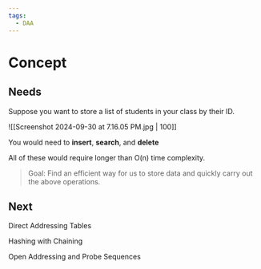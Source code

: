 ```yaml
---
tags:
  - DAA
---
```

# Concept
## Needs

Suppose you want to store a list of students in your class by their ID.

![[Screenshot 2024-09-30 at 7.16.05 PM.jpg | 100]]

You would need to **insert**, **search**, and **delete**

All of these would require longer than O(n) time complexity.

> Goal: Find an efficient way for us to store data and quickly carry out the above operations.

## Next

Direct Addressing Tables

Hashing with Chaining

Open Addressing and Probe Sequences